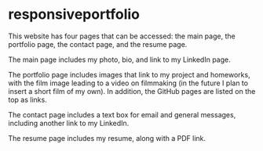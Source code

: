 # responsiveportfolio

This website has four pages that can be accessed: the main page, the portfolio page, the contact page, and the resume page.

The main page includes my photo, bio, and link to my LinkedIn page.

The portfolio page includes images that link to my project and homeworks, with the film image leading to a video on filmmaking (in the future I plan to insert a short film of my own). In addition, the GitHub pages are listed on the top as links.

The contact page includes a text box for email and general messages, including another link to my LinkedIn.

The resume page includes my resume, along with a PDF link.
